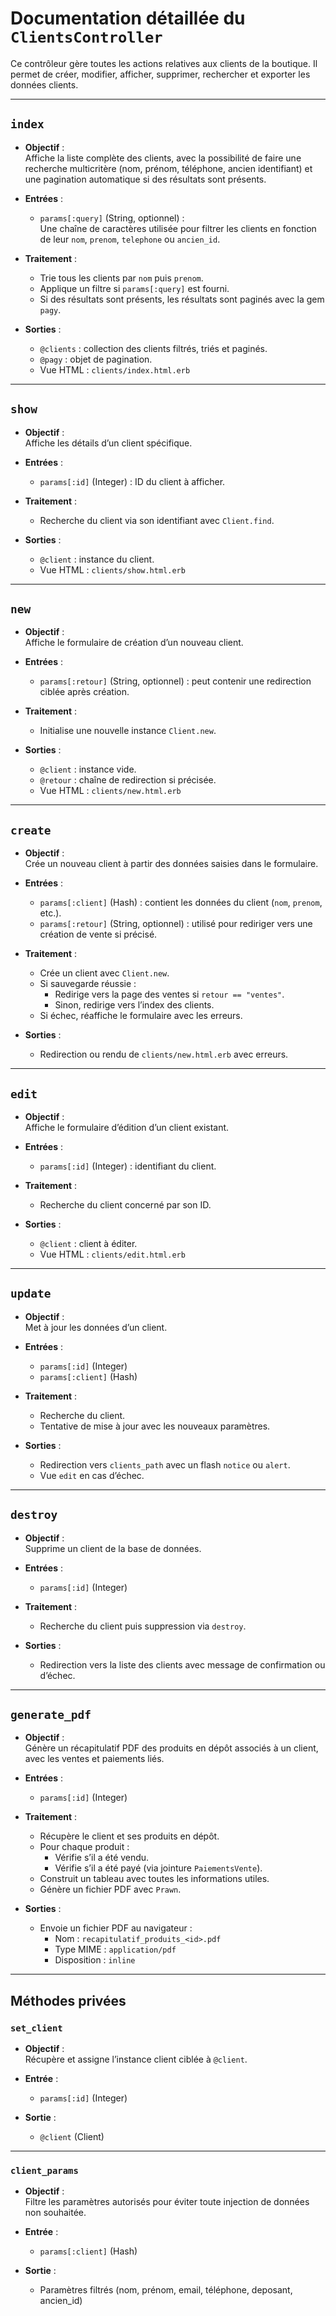 # Documentation détaillée du `ClientsController`

Ce contrôleur gère toutes les actions relatives aux clients de la boutique. Il permet de créer, modifier, afficher, supprimer, rechercher et exporter les données clients.

---

## `index`

- **Objectif** :  
  Affiche la liste complète des clients, avec la possibilité de faire une recherche multicritère (nom, prénom, téléphone, ancien identifiant) et une pagination automatique si des résultats sont présents.

- **Entrées** :
  - `params[:query]` (String, optionnel) :  
    Une chaîne de caractères utilisée pour filtrer les clients en fonction de leur `nom`, `prenom`, `telephone` ou `ancien_id`.

- **Traitement** :
  - Trie tous les clients par `nom` puis `prenom`.
  - Applique un filtre si `params[:query]` est fourni.
  - Si des résultats sont présents, les résultats sont paginés avec la gem `pagy`.

- **Sorties** :
  - `@clients` : collection des clients filtrés, triés et paginés.
  - `@pagy` : objet de pagination.
  - Vue HTML : `clients/index.html.erb`

---

## `show`

- **Objectif** :  
  Affiche les détails d’un client spécifique.

- **Entrées** :
  - `params[:id]` (Integer) : ID du client à afficher.

- **Traitement** :
  - Recherche du client via son identifiant avec `Client.find`.

- **Sorties** :
  - `@client` : instance du client.
  - Vue HTML : `clients/show.html.erb`

---

## `new`

- **Objectif** :  
  Affiche le formulaire de création d’un nouveau client.

- **Entrées** :
  - `params[:retour]` (String, optionnel) : peut contenir une redirection ciblée après création.

- **Traitement** :
  - Initialise une nouvelle instance `Client.new`.

- **Sorties** :
  - `@client` : instance vide.
  - `@retour` : chaîne de redirection si précisée.
  - Vue HTML : `clients/new.html.erb`

---

## `create`

- **Objectif** :  
  Crée un nouveau client à partir des données saisies dans le formulaire.

- **Entrées** :
  - `params[:client]` (Hash) : contient les données du client (`nom`, `prenom`, etc.).
  - `params[:retour]` (String, optionnel) : utilisé pour rediriger vers une création de vente si précisé.

- **Traitement** :
  - Crée un client avec `Client.new`.
  - Si sauvegarde réussie :
    - Redirige vers la page des ventes si `retour == "ventes"`.
    - Sinon, redirige vers l’index des clients.
  - Si échec, réaffiche le formulaire avec les erreurs.

- **Sorties** :
  - Redirection ou rendu de `clients/new.html.erb` avec erreurs.

---

## `edit`

- **Objectif** :  
  Affiche le formulaire d’édition d’un client existant.

- **Entrées** :
  - `params[:id]` (Integer) : identifiant du client.

- **Traitement** :
  - Recherche du client concerné par son ID.

- **Sorties** :
  - `@client` : client à éditer.
  - Vue HTML : `clients/edit.html.erb`

---

## `update`

- **Objectif** :  
  Met à jour les données d’un client.

- **Entrées** :
  - `params[:id]` (Integer)
  - `params[:client]` (Hash)

- **Traitement** :
  - Recherche du client.
  - Tentative de mise à jour avec les nouveaux paramètres.

- **Sorties** :
  - Redirection vers `clients_path` avec un flash `notice` ou `alert`.
  - Vue `edit` en cas d’échec.

---

## `destroy`

- **Objectif** :  
  Supprime un client de la base de données.

- **Entrées** :
  - `params[:id]` (Integer)

- **Traitement** :
  - Recherche du client puis suppression via `destroy`.

- **Sorties** :
  - Redirection vers la liste des clients avec message de confirmation ou d’échec.

---

## `generate_pdf`

- **Objectif** :  
  Génère un récapitulatif PDF des produits en dépôt associés à un client, avec les ventes et paiements liés.

- **Entrées** :
  - `params[:id]` (Integer)

- **Traitement** :
  - Récupère le client et ses produits en dépôt.
  - Pour chaque produit :
    - Vérifie s’il a été vendu.
    - Vérifie s’il a été payé (via jointure `PaiementsVente`).
  - Construit un tableau avec toutes les informations utiles.
  - Génère un fichier PDF avec `Prawn`.

- **Sorties** :
  - Envoie un fichier PDF au navigateur :
    - Nom : `recapitulatif_produits_<id>.pdf`
    - Type MIME : `application/pdf`
    - Disposition : `inline`

---

## Méthodes privées

### `set_client`

- **Objectif** :  
  Récupère et assigne l’instance client ciblée à `@client`.

- **Entrée** :
  - `params[:id]` (Integer)

- **Sortie** :
  - `@client` (Client)

---

### `client_params`

- **Objectif** :  
  Filtre les paramètres autorisés pour éviter toute injection de données non souhaitée.

- **Entrée** :
  - `params[:client]` (Hash)

- **Sortie** :
  - Paramètres filtrés (nom, prénom, email, téléphone, deposant, ancien_id)
